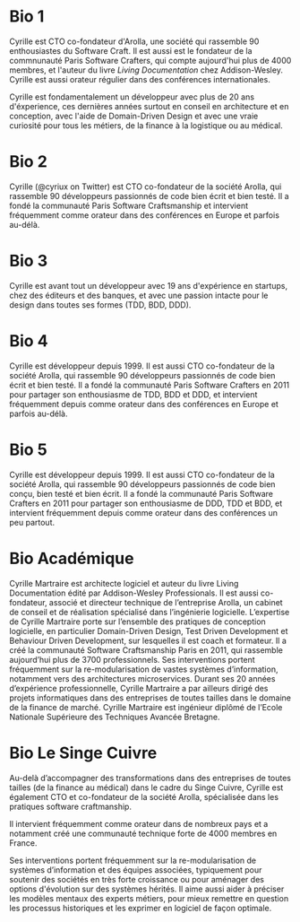 # Bio 1

Cyrille est CTO co-fondateur d'Arolla, une société qui rassemble 90 enthousiastes du Software Craft. Il est aussi est le fondateur de la commnunauté Paris Software Crafters, qui compte aujourd'hui plus de 4000 membres, et l'auteur du livre *Living Documentation* chez Addison-Wesley. Cyrille est aussi orateur régulier dans des conférences internationales.

Cyrille est fondamentalement un développeur avec plus de 20 ans d'éxperience, ces dernières années surtout en conseil en architecture et en conception, avec l'aide de Domain-Driven Design et avec une vraie curiosité pour tous les métiers, de la finance à la logistique ou au médical.


# Bio 2

Cyrille (@cyriux on Twitter) est CTO co-fondateur de la société Arolla, qui rassemble 90 développeurs passionnés de code bien écrit et bien testé. Il a fondé la communauté Paris Software Craftsmanship et intervient fréquemment comme orateur dans des conférences en Europe et parfois au-délà.

# Bio 3
Cyrille est avant tout un développeur avec 19 ans d'expérience en startups, chez des éditeurs et des banques, et avec une passion intacte pour le design dans toutes ses formes (TDD, BDD, DDD).

# Bio 4
Cyrille est développeur depuis 1999. Il est aussi CTO co-fondateur de la société Arolla, qui rassemble 90 développeurs passionnés de code bien écrit et bien testé. Il a fondé la communauté Paris Software Crafters en 2011 pour partager son enthousiasme de TDD, BDD et DDD, et intervient fréquemment depuis comme orateur dans des conférences en Europe et parfois au-délà.

# Bio 5
Cyrille est développeur depuis 1999. Il est aussi CTO co-fondateur de la société Arolla, qui rassemble 90 développeurs passionnés de code bien conçu, bien testé et bien écrit. Il a fondé la communauté Paris Software Crafters en 2011 pour partager son enthousiasme de DDD, TDD et BDD, et intervient fréquemment depuis comme orateur dans des conférences un peu partout.

# Bio Académique

Cyrille Martraire est architecte logiciel et auteur du livre Living Documentation édité par Addison-Wesley Professionals. Il est aussi co-fondateur, associé et directeur technique de l’entreprise Arolla, un cabinet de conseil et de réalisation spécialisé dans l’ingénierie logicielle. L’expertise de Cyrille Martraire porte sur l’ensemble des pratiques de conception logicielle, en particulier Domain-Driven Design, Test Driven Development et Behaviour Driven Development, sur lesquelles il est coach et formateur. Il a créé la communauté Software Craftsmanship Paris en 2011, qui rassemble aujourd’hui plus de 3700 professionnels. Ses interventions portent fréquemment sur la re-modularisation de vastes systèmes d’information, notamment vers des architectures microservices. Durant ses 20 années d’expérience professionnelle, Cyrille Martraire a par ailleurs dirigé des projets informatiques dans des entreprises de toutes tailles dans le domaine de la finance de marché. Cyrille Martraire est ingénieur diplômé de l’Ecole Nationale Supérieure des Techniques Avancée Bretagne.

# Bio Le Singe Cuivre

Au-delà d’accompagner des transformations dans des entreprises de toutes tailles (de la finance au médical) dans le cadre du Singe Cuivre, Cyrille est également CTO et co-fondateur de la société Arolla, spécialisée dans les pratiques software craftmanship.

Il intervient fréquemment comme orateur dans de nombreux pays et a notamment créé une communauté technique forte de 4000 membres en France.

Ses interventions portent fréquemment sur la re-modularisation de systèmes d’information et des équipes associées, typiquement pour soutenir des sociétés en très forte croissance ou pour aménager des options d'évolution sur des systèmes hérités. Il aime aussi aider à préciser les modèles mentaux des experts métiers, pour mieux remettre en question les processus historiques et les exprimer en logiciel de façon optimale.
